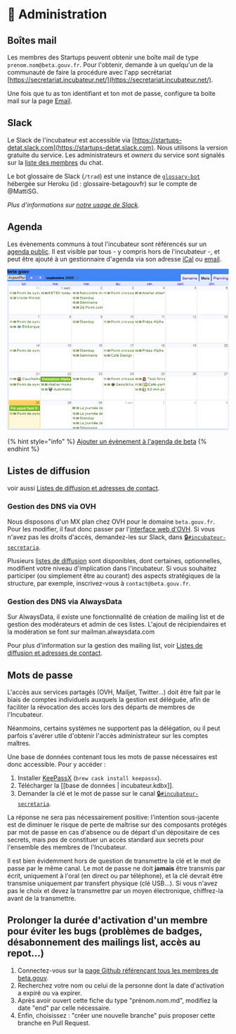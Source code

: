 # 💼 Administration

## Boîtes mail

Les membres des Startups peuvent obtenir une boîte mail de type `prenom.nom@beta.gouv.fr`. Pour l'obtenir, demande à un quelqu'un de la communauté de faire la procédure avec l'app secrétariat [https://secretariat.incubateur.net/](https://secretariat.incubateur.net/).

Une fois que tu as ton identifiant et ton mot de passe, configure ta boite mail sur la page [Email](emails.md).

## Slack

Le Slack de l'incubateur est accessible via [https://startups-detat.slack.com](https://startups-detat.slack.com). Nous utilisons la version gratuite du service. Les administrateurs et _owners_ du service sont signalés sur la [liste des membres](https://startups-detat.slack.com/account/team) du chat.

Le bot glossaire de Slack \(`/trad`\) est une instance de [`glossary-bot`](https://github.com/codeforamerica/glossary-bot) hébergée sur Heroku \(id : glossaire-betagouvfr\) sur le compte de @MattiSG.

_Plus d'informations sur_ [_notre usage de Slack_](slack.md)_._

## Agenda

Les évènements communs à tout l'incubateur sont référencés sur un [agenda public](https://calendar.google.com/calendar/embed?src=0ieonqap1r5jeal5ugeuhoovlg%40group.calendar.google.com&ctz=Europe/Paris). Il est visible par tous - y compris hors de l'incubateur -, et peut être ajouté à un gestionnaire d'agenda via son adresse [iCal](https://calendar.google.com/calendar/ical/0ieonqap1r5jeal5ugeuhoovlg%40group.calendar.google.com/public/basic.ics) ou [email](mailto:0ieonqap1r5jeal5ugeuhoovlg@group.calendar.google.com).

![Image d&apos;illustration](../.gitbook/assets/image%20%2818%29.png)

{% hint style="info" %}
[Ajouter un évènement à l'agenda de beta](https://airtable.com/shrWvcUAOJqllVqtj)
{% endhint %}

## Listes de diffusion

voir aussi [Listes de diffusion et adresses de contact](liste-de-diffusion-et-adresses-de-contact.md).

### Gestion des DNS via OVH

Nous disposons d'un MX plan chez OVH pour le domaine `beta.gouv.fr`. Pour les modifier, il faut donc passer par l'[interface web d'OVH](https://www.ovh.com/fr/g1596.mail_mutualise_guide_dutilisation_mailing-list). Si vous n'avez pas les droits d'accès, demandez-les sur Slack, dans [🔒`#incubateur-secretaria`](https://startups-detat.slack.com/messages/incubateur-secretaria/).

Plusieurs [listes de diffusion](liste-de-diffusion-et-adresses-de-contact.md) sont disponibles, dont certaines, optionnelles, modifient votre niveau d'implication dans l'incubateur. Si vous souhaitez participer \(ou simplement être au courant\) des aspects stratégiques de la structure, par exemple, inscrivez-vous à `contact@beta.gouv.fr`.

### Gestion des DNS via AlwaysData

Sur AlwaysData, il existe une fonctionnalité de création de mailing list et de gestion des modérateurs et admin de ces listes. L'ajout de récipiendaires et la modération se font sur mailman.alwaysdata.com

Pour plus d'information sur la gestion des mailing list, voir [Listes de diffusion et adresses de contact](liste-de-diffusion-et-adresses-de-contact.md).

## Mots de passe

L'accès aux services partagés \(OVH, Mailjet, Twitter…\) doit être fait par le biais de comptes individuels auxquels la gestion est déléguée, afin de faciliter la révocation des accès lors des départs de membres de l'Incubateur.

Néanmoins, certains systèmes ne supportent pas la délégation, ou il peut parfois s'avérer utile d'obtenir l'accès administrateur sur les comptes maîtres.

Une base de données contenant tous les mots de passe nécessaires est donc accessible. Pour y accéder :

1. Installer [KeePassX](https://www.keepassx.org) \(`brew cask install keepassx`\).
2. Télécharger la \[\[base de données \| incubateur.kdbx\]\].
3. Demander la clé et le mot de passe sur le canal [🔒`#incubateur-secretaria`](https://startups-detat.slack.com/messages/incubateur-secretaria/).

La réponse ne sera pas nécessairement positive: l'intention sous-jacente est de diminuer le risque de perte de maîtrise sur des composants protégés par mot de passe en cas d'absence ou de départ d'un dépositaire de ces secrets, mais _pas_ de constituer un accès standard aux secrets pour l'ensemble des membres de l'Incubateur.

Il est bien évidemment hors de question de transmettre la clé et le mot de passe par le même canal. Le mot de passe ne doit **jamais** être transmis par écrit, uniquement à l'oral \(en direct ou par téléphone\), et la clé devrait être transmise uniquement par transfert physique \(clé USB…\). Si vous n'avez pas le choix et devez la transmettre par un moyen électronique, chiffrez-la avant de la transmettre.

## Prolonger la durée d'activation d'un membre pour éviter les bugs \(problèmes de badges, désabonnement des mailings list, accès au repot…\)

1. Connectez-vous sur la [page Github référençant tous les membres de beta.gouv](https://github.com/betagouv/beta.gouv.fr/tree/master/content/_authors).
2. Recherchez votre nom ou celui de la personne dont la date d'activation a expiré ou va expirer.
3. Après avoir ouvert cette fiche du type "prénom.nom.md", modifiez la date "end" par celle nécessaire.
4. Enfin, choisissez : "créer une nouvelle branche" puis proposer cette branche en Pull Request.


